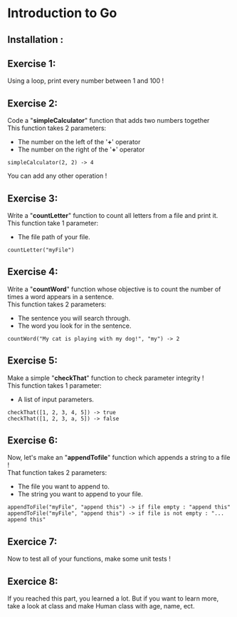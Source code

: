 # Introduction to **Go**

## Installation :


## Exercise 1:

Using a loop, print every number between 1 and 100 !

## Exercise 2:

Code a "**simpleCalculator**" function that adds two numbers together<br>
This function takes 2 parameters:
* The number on the left of the '**+**' operator
* The number on the right of the '**+**' operator

```
simpleCalculator(2, 2) -> 4
```
You can add any other operation !


## Exercise 3:

Write a "**countLetter**" function to count all letters from a file and print it.<br>
This function take 1 parameter:
* The file path of your file.

```
countLetter("myFile")
```

## Exercise 4:

Write a "**countWord**" function whose objective is to count the number of times a word appears in a sentence.<br>
This function takes 2 parameters:
* The sentence you will search through.
* The word you look for in the sentence.

```
countWord("My cat is playing with my dog!", "my") -> 2
```

## Exercise 5:

Make a simple "**checkThat**" function to check parameter integrity !<br>
This function takes 1 parameter:
* A list of input parameters.

```
checkThat([1, 2, 3, 4, 5]) -> true
checkThat([1, 2, 3, a, 5]) -> false
```

## Exercise 6:

Now, let's make an "**appendTofile**" function which appends a string to a file !<br>
That function takes 2 parameters:
* The file you want to append to.
* The string you want to append to your file.
```
appendToFile("myFile", "append this") -> if file empty : "append this"
appendToFile("myFile", "append this") -> if file is not empty : "... append this"
```

## Exercice 7:

Now to test all of your functions, make some unit tests !

## Exercice 8:

If you reached this part, you learned a lot. But if you want to learn more, take a look at class and make Human class with age, name, ect.